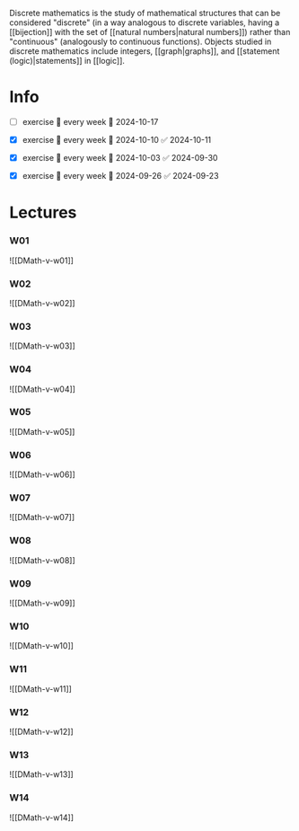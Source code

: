 
Discrete mathematics is the study of mathematical structures that can be considered "discrete" (in a way analogous to discrete variables, having a [[bijection]] with the set of [[natural numbers|natural numbers]]) rather than "continuous" (analogously to continuous functions). Objects studied in discrete mathematics include integers, [[graph|graphs]], and [[statement (logic)|statements]] in [[logic]].


# Info

- [ ] exercise 🔁 every week 📅 2024-10-17
- [x] exercise 🔁 every week 📅 2024-10-10 ✅ 2024-10-11
- [x] exercise 🔁 every week 📅 2024-10-03 ✅ 2024-09-30
- [x] exercise 🔁 every week 📅 2024-09-26 ✅ 2024-09-23


# Lectures

### W01
![[DMath-v-w01]]

### W02
![[DMath-v-w02]]

### W03
![[DMath-v-w03]]

### W04
![[DMath-v-w04]]

### W05
![[DMath-v-w05]]

### W06
![[DMath-v-w06]]

### W07
![[DMath-v-w07]]

### W08
![[DMath-v-w08]]

### W09
![[DMath-v-w09]]

### W10
![[DMath-v-w10]]

### W11
![[DMath-v-w11]]

### W12
![[DMath-v-w12]]

### W13
![[DMath-v-w13]]

### W14
![[DMath-v-w14]]

